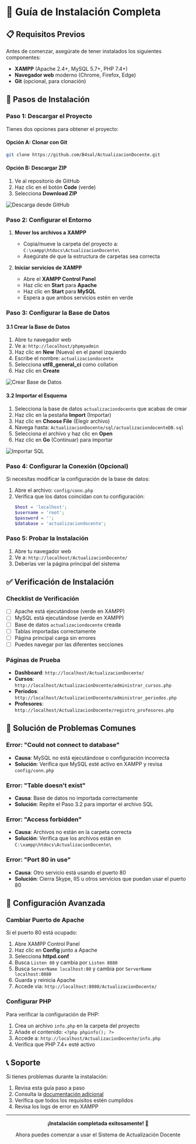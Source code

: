 # 🚀 Guía de Instalación Completa

## 📋 Requisitos Previos

Antes de comenzar, asegúrate de tener instalados los siguientes componentes:

- **XAMPP** (Apache 2.4+, MySQL 5.7+, PHP 7.4+)
- **Navegador web** moderno (Chrome, Firefox, Edge)
- **Git** (opcional, para clonación)

## 🔧 Pasos de Instalación

### Paso 1: Descargar el Proyecto

Tienes dos opciones para obtener el proyecto:

#### Opción A: Clonar con Git
```bash
git clone https://github.com/B4sal/ActualizacionDocente.git
```

#### Opción B: Descargar ZIP
1. Ve al repositorio de GitHub
2. Haz clic en el botón **Code** (verde)
3. Selecciona **Download ZIP**

![Descarga desde GitHub](https://i.imgur.com/De9DpFt.png)

### Paso 2: Configurar el Entorno

1. **Mover los archivos a XAMPP**
   - Copia/mueve la carpeta del proyecto a: `C:\xampp\htdocs\ActualizacionDocente\`
   - Asegúrate de que la estructura de carpetas sea correcta

2. **Iniciar servicios de XAMPP**
   - Abre el **XAMPP Control Panel**
   - Haz clic en **Start** para **Apache**
   - Haz clic en **Start** para **MySQL**
   - Espera a que ambos servicios estén en verde

### Paso 3: Configurar la Base de Datos

#### 3.1 Crear la Base de Datos
1. Abre tu navegador web
2. Ve a: `http://localhost/phpmyadmin`
3. Haz clic en **New** (Nueva) en el panel izquierdo
4. Escribe el nombre: `actualizaciondocente`
5. Selecciona **utf8_general_ci** como collation
6. Haz clic en **Create**

![Crear Base de Datos](https://i.imgur.com/PWsUMNQ.png)

#### 3.2 Importar el Esquema
1. Selecciona la base de datos `actualizaciondocente` que acabas de crear
2. Haz clic en la pestaña **Import** (Importar)
3. Haz clic en **Choose File** (Elegir archivo)
4. Navega hasta: `ActualizacionDocente/sql/actualizaciondocenteDB.sql`
5. Selecciona el archivo y haz clic en **Open**
6. Haz clic en **Go** (Continuar) para importar

![Importar SQL](https://i.imgur.com/kMIgROa.png)

### Paso 4: Configurar la Conexión (Opcional)

Si necesitas modificar la configuración de la base de datos:

1. Abre el archivo: `config/conn.php`
2. Verifica que los datos coincidan con tu configuración:
   ```php
   $host = 'localhost';
   $username = 'root';
   $password = '';
   $database = 'actualizaciondocente';
   ```

### Paso 5: Probar la Instalación

1. Abre tu navegador web
2. Ve a: `http://localhost/ActualizacionDocente/`
3. Deberías ver la página principal del sistema

## ✅ Verificación de Instalación

### Checklist de Verificación
- [ ] Apache está ejecutándose (verde en XAMPP)
- [ ] MySQL está ejecutándose (verde en XAMPP)
- [ ] Base de datos `actualizaciondocente` creada
- [ ] Tablas importadas correctamente
- [ ] Página principal carga sin errores
- [ ] Puedes navegar por las diferentes secciones

### Páginas de Prueba
- **Dashboard**: `http://localhost/ActualizacionDocente/`
- **Cursos**: `http://localhost/ActualizacionDocente/administrar_cursos.php`
- **Períodos**: `http://localhost/ActualizacionDocente/administrar_periodos.php`
- **Profesores**: `http://localhost/ActualizacionDocente/registro_profesores.php`

## 🐛 Solución de Problemas Comunes

### Error: "Could not connect to database"
- **Causa**: MySQL no está ejecutándose o configuración incorrecta
- **Solución**: Verifica que MySQL esté activo en XAMPP y revisa `config/conn.php`

### Error: "Table doesn't exist"
- **Causa**: Base de datos no importada correctamente
- **Solución**: Repite el Paso 3.2 para importar el archivo SQL

### Error: "Access forbidden"
- **Causa**: Archivos no están en la carpeta correcta
- **Solución**: Verifica que los archivos están en `C:\xampp\htdocs\ActualizacionDocente\`

### Error: "Port 80 in use"
- **Causa**: Otro servicio está usando el puerto 80
- **Solución**: Cierra Skype, IIS u otros servicios que puedan usar el puerto 80

## 🔧 Configuración Avanzada

### Cambiar Puerto de Apache
Si el puerto 80 está ocupado:
1. Abre XAMPP Control Panel
2. Haz clic en **Config** junto a Apache
3. Selecciona **httpd.conf**
4. Busca `Listen 80` y cambia por `Listen 8080`
5. Busca `ServerName localhost:80` y cambia por `ServerName localhost:8080`
6. Guarda y reinicia Apache
7. Accede via: `http://localhost:8080/ActualizacionDocente/`

### Configurar PHP
Para verificar la configuración de PHP:
1. Crea un archivo `info.php` en la carpeta del proyecto
2. Añade el contenido: `<?php phpinfo(); ?>`
3. Accede a: `http://localhost/ActualizacionDocente/info.php`
4. Verifica que PHP 7.4+ esté activo

## 📞 Soporte

Si tienes problemas durante la instalación:
1. Revisa esta guía paso a paso
2. Consulta la [documentación adicional](../README.md)
3. Verifica que todos los requisitos estén cumplidos
4. Revisa los logs de error en XAMPP

---

<div align="center">
  <p><strong>¡Instalación completada exitosamente! 🎉</strong></p>
  <p>Ahora puedes comenzar a usar el Sistema de Actualización Docente</p>
</div>
